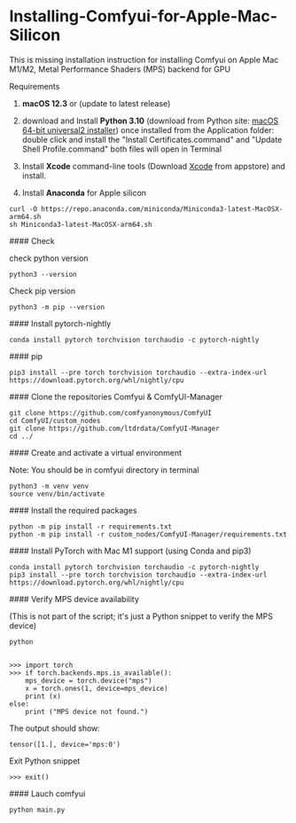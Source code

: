 # Installing-Comfyui-for-Apple-Mac-Silicon
This is missing installation instruction for installing Comfyui on Apple Mac M1/M2, Metal Performance Shaders (MPS) backend for GPU

Requirements

1. **macOS 12.3** or (update to latest release)
  
2. download and Install **Python 3.10** (download from Python site: [macOS 64-bit universal2 installer](https://www.python.org/ftp/python/3.11.4/python-3.11.4-macos11.pkg)) once installed from the Application folder: double click and install the "Install Certificates.command" and "Update Shell Profile.command" both files will open in Terminal
  
3. Install **Xcode** command-line tools (Download [Xcode](https://apps.apple.com/us/app/xcode/id497799835?mt=12) from appstore) and install.
  
4. Install **Anaconda** for Apple silicon
  

```
curl -O https://repo.anaconda.com/miniconda/Miniconda3-latest-MacOSX-arm64.sh
sh Miniconda3-latest-MacOSX-arm64.sh
```

#### Check

check python version

```
python3 --version
```

Check pip version

```
python3 -m pip --version
```

#### Install pytorch-nightly

```
conda install pytorch torchvision torchaudio -c pytorch-nightly
```

#### pip

```
pip3 install --pre torch torchvision torchaudio --extra-index-url https://download.pytorch.org/whl/nightly/cpu
```

#### Clone the repositories Comfyui & ComfyUI-Manager

```
git clone https://github.com/comfyanonymous/ComfyUI
cd ComfyUI/custom_nodes
git clone https://github.com/ltdrdata/ComfyUI-Manager
cd ../
```

#### Create and activate a virtual environment

Note: You should be in comfyui directory in terminal

```
python3 -m venv venv
source venv/bin/activate
```

#### Install the required packages

```
python -m pip install -r requirements.txt
python -m pip install -r custom_nodes/ComfyUI-Manager/requirements.txt
```

#### Install PyTorch with Mac M1 support (using Conda and pip3)

```
conda install pytorch torchvision torchaudio -c pytorch-nightly
pip3 install --pre torch torchvision torchaudio --extra-index-url https://download.pytorch.org/whl/nightly/cpu
```

#### Verify MPS device availability

(This is not part of the script; it's just a Python snippet to verify the MPS device)

```
python
```

```

>>> import torch
>>> if torch.backends.mps.is_available():
    mps_device = torch.device("mps")
    x = torch.ones(1, device=mps_device)
    print (x)
else:
    print ("MPS device not found.")
```

The output should show:

```
tensor([1.], device='mps:0')
```

Exit Python snippet

```
>>> exit()
```

#### Lauch comfyui

```
python main.py
```
